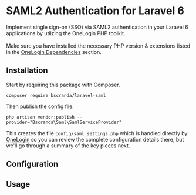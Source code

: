 # SAML2 Authentication for Laravel 6
Implement single sign-on (SSO) via SAML2 authentication in your Laravel 6 applications by utilzing the OneLogin PHP toolkit.
<br> <br>
Make sure you have installed the necessary PHP version & extensions listed in the <a href="https://github.com/onelogin/php-saml#dependencies">OneLogin Dependencies</a> section.

## Installation
Start by requiring this package with Composer.
```console
composer require bscranda/laravel-saml
```

Then publish the config file:
```
php artisan vendor:publish --provider="Bscranda\Saml\SamlServiceProvider"
```

This creates the file `config/saml_settings.php` which is handled directly by <a href="https://github.com/onelogin/php-saml/#how-it-works">OneLogin</a> so you can review the complete configuration details there, but we'll go through a summary of the key pieces next.

## Configuration

## Usage